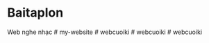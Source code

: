 # Baitaplon
Web nghe nhạc
#   m y - w e b s i t e  
 #   w e b c u o i k i  
 #   w e b c u o i k i  
 #   w e b c u o i k i  
 